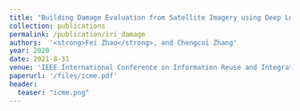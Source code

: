 ```yaml
---
title: "Building Damage Evaluation from Satellite Imagery using Deep Learning"
collection: publications
permalink: /publication/iri_damage
authors:  '<strong>Fei Zhao</strong>, and Chengcui Zhang'
year: 2020
date: 2021-8-31  
venue: 'IEEE International Conference on Information Reuse and Integration (<strong>IRI</strong>)'
paperurl: '/files/icme.pdf'
header:
  teaser: "icme.png"
---
```



